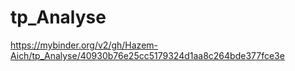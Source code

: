 # tp_Analyse
https://mybinder.org/v2/gh/Hazem-Aich/tp_Analyse/40930b76e25cc5179324d1aa8c264bde377fce3e
